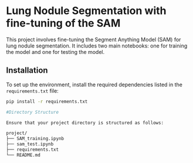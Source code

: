 # Lung Nodule Segmentation with fine-tuning of the SAM

This project involves fine-tuning the Segment Anything Model (SAM) for lung nodule segmentation. It includes two main notebooks: one for training the model and one for testing the model.

## Installation

To set up the environment, install the required dependencies listed in the `requirements.txt` file:

```sh
pip install -r requirements.txt

#Directory Structure

Ensure that your project directory is structured as follows:

project/
├── SAM_training.ipynb
├── sam_test.ipynb
├── requirements.txt
└── README.md
